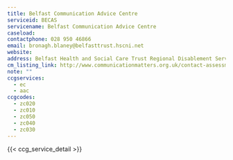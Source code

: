 ```yaml
---
title: Belfast Communication Advice Centre
serviceid: BECAS
servicename: Belfast Communication Advice Centre
caseload:
contactphone: 028 950 46866
email: bronagh.blaney@belfasttrust.hscni.net
website:
address: Belfast Health and Social Care Trust Regional Disablement Services  Musgrave Park Hospital  Stockman’s Lane Belfast  BT9 7JB
cm_listing_link: http://www.communicationmatters.org.uk/contact-assessment-service/communication-advice-centre
note: ""
ccgservices:
  - ec
  - aac
ccgcodes:
  - zc020
  - zc010
  - zc050
  - zc040
  - zc030
---
```


{{< ccg_service_detail >}}

